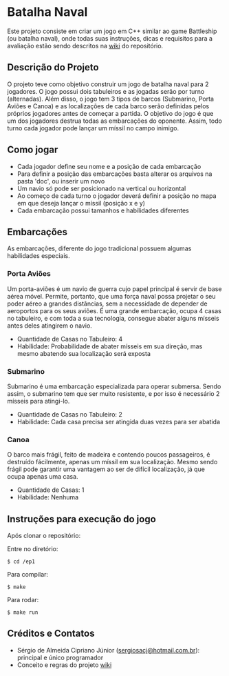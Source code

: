 # Batalha Naval

Este projeto consiste em criar um jogo em C++ similar ao game Battleship (ou batalha naval), onde todas suas instruções, dicas e requisitos para a avaliação estão sendo descritos na [wiki](https://gitlab.com/oofga/eps/eps_2019_1/ep1/wikis/home) do repositório.

## Descrição do Projeto

O projeto teve como objetivo construir um jogo de batalha naval para 2 jogadores. O jogo possui dois tabuleiros e as jogadas serão por turno (alternadas). Além disso, o jogo tem 3 tipos de barcos (Submarino, Porta Aviões e Canoa) e as localizações de cada barco serão definidas pelos próprios jogadores antes de começar a partida. O objetivo do jogo é que um dos jogadores destrua todas as embarcações do oponente. Assim, todo turno cada jogador pode lançar um míssil no campo inimigo. 

## Como jogar

* Cada jogador define seu nome e a posição de cada embarcação
* Para definir a posição das embarcações basta alterar os arquivos na pasta 'doc', ou inserir um novo
* Um navio só pode ser posicionado na vertical ou horizontal
* Ao começo de cada turno o jogador deverá definir a posição no mapa em que deseja lançar o míssil (posição x e y)
* Cada embarcação possui tamanhos e habilidades diferentes

## Embarcações 

As embarcações, diferente do jogo tradicional possuem algumas habilidades especiais.

### Porta Aviões

Um porta-aviões é um navio de guerra cujo papel principal é servir de base aérea móvel. Permite, portanto, que uma força naval possa projetar o seu poder aéreo a grandes distâncias, sem a necessidade de depender de aeroportos para os seus aviões. É uma grande embarcação, ocupa 4 casas no tabuleiro, e com toda a sua tecnologia, consegue abater alguns mísseis antes deles atingirem o navio.

* Quantidade de Casas no Tabuleiro: 4
* Habilidade: Probabilidade de abater mísseis em sua direção, mas mesmo abatendo sua localização será exposta 

### Submarino

Submarino é uma embarcação especializada para operar submersa. Sendo assim, o submarino tem que ser muito resistente, e por isso é necessário 2 mísseis para atingi-lo.

* Quantidade de Casas no Tabuleiro: 2
* Habilidade: Cada casa precisa ser atingida duas vezes para ser abatida

### Canoa

O barco mais frágil, feito de madeira e contendo poucos passageiros, é destruído fácilmente, apenas um míssil em sua localização. Mesmo sendo frágil pode garantir uma vantagem ao ser de difícil localização, já que ocupa apenas uma casa.

* Quantidade de Casas: 1
* Habilidade: Nenhuma

## Instruções para execução do jogo

Após clonar o repositório:

Entre no diretório:
```
$ cd /ep1
```

Para compilar:
```
$ make
```

Para rodar:
```
$ make run
```

## Créditos e Contatos

* Sérgio de Almeida Cipriano Júnior (sergiosacj@hotmail.com.br): principal e único programador
* Conceito e regras do projeto [wiki](https://gitlab.com/oofga/eps/eps_2019_1/ep1/wikis/home)





